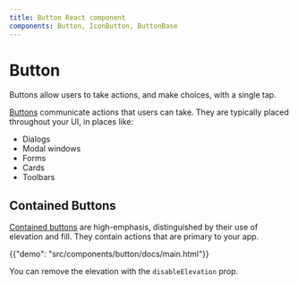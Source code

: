 ```yaml
---
title: Button React component
components: Button, IconButton, ButtonBase
---
```


# Button

Buttons allow users to take actions, and make choices, with a single tap.

[Buttons](https://material.io/design/components/buttons.html) communicate actions that users can take. They are typically placed throughout your UI, in places like:

- Dialogs
- Modal windows
- Forms
- Cards
- Toolbars

## Contained Buttons

[Contained buttons](https://material.io/design/components/buttons.html#contained-button)
are high-emphasis, distinguished by their use of elevation and fill.
They contain actions that are primary to your app.

{{"demo": "src/components/button/docs/main.html"}}

You can remove the elevation with the `disableElevation` prop.
